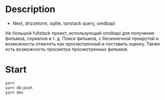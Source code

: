 # Description
- Next, drizzelorm, sqlite, tanstack query, omdbapi

Не большой fullstack проект, использующий omdbapi для получения фильмов, сериалов и т. д. Поиск фильмов, с бесконечной прокрутой и возможность отметить как просмотренный и поставить оценку. Также есть возможность просмотра просмотренных фильмов.

# Start

```sh
yarn
yarn db:push
yarn dev
```
